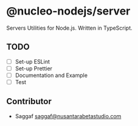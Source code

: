 # @nucleo-nodejs/server

Servers Utilities for Node.js. Written in TypeScript. 

## TODO

- [ ] Set-up ESLint
- [ ] Set-up Prettier
- [ ] Documentation and Example
- [ ] Test

## Contributor

- Saggaf <saggaf@nusantarabetastudio.com>
